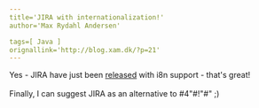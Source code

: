 ```yaml
---
title='JIRA with internationalization!'
author='Max Rydahl Andersen'

tags=[ Java ]
orignallink='http://blog.xam.dk/?p=21'
---
```

<div><p>Yes - JIRA have just been <a href="http://www.atlassian.com/software/jira/docs/v2.5/i18n.html" title="JIRA 2.5">released</a> with i8n support - that's great!<br><br>
Finally, I can suggest JIRA as an alternative to #4"#!"#" ;)</p></div>
